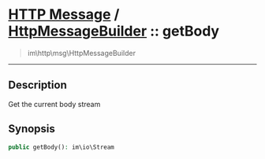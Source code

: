 # [HTTP Message](http.md) / [HttpMessageBuilder](http-HttpMessageBuilder.md) :: getBody
 > im\http\msg\HttpMessageBuilder
____

## Description
Get the current body stream

## Synopsis
```php
public getBody(): im\io\Stream
```

